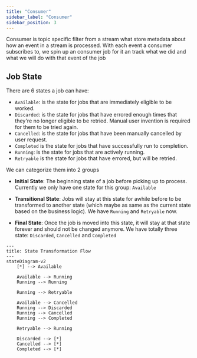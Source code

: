 ```yaml
---
title: "Consumer"
sidebar_label: "Consumer"
sidebar_position: 3
---
```


Consumer is topic specific filter from a stream what store metadata about how an event in a stream is processed. With each event a consumer subscribes to, we spin up an consumer job for it an track what we did and what we will do with that event of the job

## Job State

There are 6 states a job can have:

- `Available`: is the state for jobs that are immediately eligible to be worked.
- `Discarded`: is the state for jobs that have errored enough times that they're no longer eligible to be retried. Manual user invention is required for them to be tried again.
- `Cancelled`: is the state for jobs that have been manually cancelled by user request.
- `Completed` is the state for jobs that have successfully run to completion.
- `Running`: is the state for jobs that are actively running.
- `Retryable` is the state for jobs that have errored, but will be retried.

We can categorize them into 2 groups

- **Initial State**: The beginning state of a job before picking up to process. Currently we only have one state for this group: `Available`

- **Transitional State**: Jobs will stay at this state for awhile before to be transformed to another state (which maybe as same as the current state based on the business logic). We have `Running` and `Retryable` now.

- **Final State**: Once the job is moved into this state, it will stay at that state forever and should not be changed anymore. We have totally three state: `Discarded`, `Cancelled` and `Completed`

```mermaid
---
title: State Transformation Flow
---
stateDiagram-v2
    [*] --> Available

    Available --> Running
    Running --> Running

    Running --> Retryable

    Available --> Cancelled
    Running --> Discarded
    Running --> Cancelled
    Running --> Completed

    Retryable --> Running

    Discarded --> [*]
    Cancelled --> [*]
    Completed --> [*]
```
